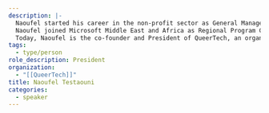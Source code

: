 ```yaml
---
description: |-
  Naoufel started his career in the non-profit sector as General Manager for AIESEC in Morocco, which provides young people with leadership development and cross-cultural global internships. He later transferred to the AIESEC United States in New York City and managed the expansion to Bahrain, Qatar, and the UAE.
  Naoufel joined Microsoft Middle East and Africa as Regional Program Coordinator, managing the Microsoft Software Donation Program for internet safety and security and relationships with crucial Microsoft partners in the region. After two years at Microsoft, Naoufel moved to Montreal to join tech startup TandemLaunch Technologies, where he built relationships with university tech transfer offices around the world.
  Today, Naoufel is the co-founder and President of QueerTech, an organization that empowers LGBTQ2S+ in the tech industry. He is also Head of Business Development at Local Logic. In his role, he focuses on market expansion and client acquisition in the US and Canada.
tags:
  - type/person
role_description: President
organization:
  - "[[QueerTech]]"
title: Naoufel Testaouni
categories:
  - speaker
---
```

